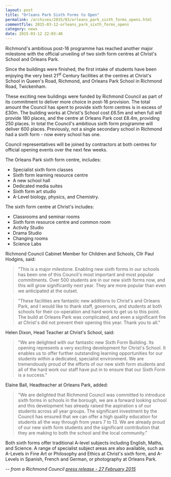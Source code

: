 ```yaml
---
layout: post
title: "Orleans Park Sixth Forms to Open"
permalink: /archives/2015/03/orleans_park_sixth_forms_opens.html
commentfile: 2015-03-12-orleans_park_sixth_forms_opens
category: news
date: 2015-03-12 22:03:48
---
```


Richmond's ambitious post-16 programme has reached another major milestone with the official unveiling of two sixth form centres at Christ's School and Orleans Park.

Since the buildings were finished, the first intake of students have been enjoying the very best 21<sup>st</sup> Century facilities at the centres at Christ's School in Queen's Road, Richmond, and Orleans Park School in Richmond Road, Twickenham.

These exciting new buildings were funded by Richmond Council as part of its commitment to deliver more choice in post-16 provision. The total amount the Council has spent to provide sixth form centres is in excess of £30m. The building works at Christ's School cost £6.5m and when full will provide 180 places, and the centre at Orleans Park cost £8.4m, providing 250 places. In total the Council's ambitious sixth form programme will deliver 600 places. Previously, not a single secondary school in Richmond had a sixth form - now every school has one.

Council representatives will be joined by contractors at both centres for official opening events over the next few weeks.

The Orleans Park sixth form centre, includes:

- Specialist sixth form classes
- Sixth form learning resource centre
- A new school hall
- Dedicated media suites
- Sixth form art studio
- A-Level biology, physics, and Chemistry.

The sixth form centre at Christ's includes:

- Classrooms and seminar rooms
- Sixth form resource centre and common room
- Activity Studio
- Drama Studio
- Changing rooms
- Science Labs

Richmond Council Cabinet Member for Children and Schools, Cllr Paul Hodgins, said:

> "This is a major milestone. Enabling new sixth forms in our schools has been one of this Council's most important and most popular commitments. Over 500 students are in our new sixth forms now, and this will grow significantly next year. They are more popular than even we anticipated at the outset.

> "These facilities are fantastic new additions to Christ's and Orleans Park, and I would like to thank staff, governors, and students at both schools for their co-operation and hard work to get us to this point. The build at Orleans Park was complicated, and even a significant fire at Christ's did not prevent their opening this year. Thank you to all."

Helen Dixon, Head Teacher at Christ's School, said:

> "We are delighted with our fantastic new Sixth Form Building. Its opening represents a very exciting development for Christ's School. It enables us to offer further outstanding learning opportunities for our students within a dedicated, specialist environment. We are tremendously proud of the efforts of our new sixth form students and all of the hard work our staff have put in to ensure that our Sixth Form is a success."

Elaine Ball, Headteacher at Orleans Park, added:

> "We are delighted that Richmond Council was committed to introduce sixth forms in schools in the borough, we are a forward looking school and this development has already raised the aspiration s of our students across all year groups. The significant investment by the Council has ensured that we can offer a high quality education for students all the way through from years 7 to 13. We are already proud of our new sixth form students and the significant contribution that they are making to both the school and the local community."

Both sixth forms offer traditional A-level subjects including English, Maths, and Science. A range of specialist subject areas are also available, such as A-Levels in Fine Art or Philosophy and Ethics at Christ's sixth form, and A-Levels in Spanish, French and German, or photography at Orleans Park.

<cite>-- from a Richmond Council [press release - 27 February 2015](http://www.richmond.gov.uk/home/council/news/press_office/older_news/february_2015/two_more_sixth_form_centres_to_be_officially_opened.htm</cite>)
